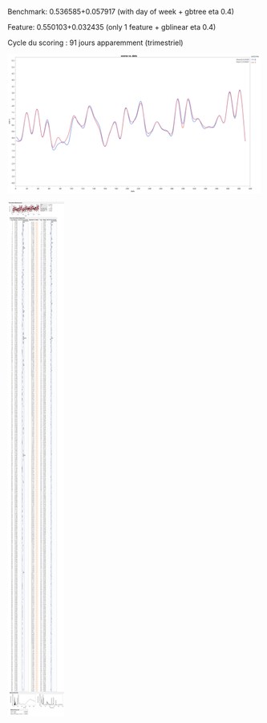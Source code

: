 Benchmark: 0.536585+0.057917 (with day of week + gbtree eta 0.4)

Feature: 0.550103+0.032435 (only 1 feature + gblinear eta 0.4)

Cycle du scoring : 91 jours apparemment (trimestriel)

![Alt text](i40^cimgpsh_orig.png?raw=true "Optional Title")

![Alt text](IMG_10092016_195151.png?raw=true "Optional Title")
